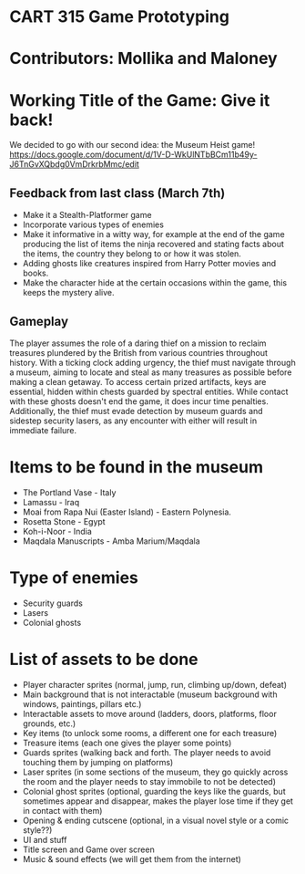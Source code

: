 # CART 315 Game Prototyping 
# Contributors: Mollika and Maloney 
# Working Title of the Game: Give it back!

We decided to go with our second idea: the Museum Heist game!
https://docs.google.com/document/d/1V-D-WkUlNTbBCm11b49y-J6TnGvXQbdg0VmDrkrbMmc/edit

## Feedback from last class (March 7th)

- Make it a Stealth-Platformer game 
- Incorporate various types of enemies 
- Make it informative in a witty way, for example at the end of the game producing the list of items the ninja recovered and stating facts about the items, the country they belong to or how it was stolen. 
- Adding ghosts like creatures inspired from Harry Potter movies and books. 
- Make the character hide at the certain occasions within the game, this keeps the mystery alive. 

## Gameplay

The player assumes the role of a daring thief on a mission to reclaim treasures plundered by the British from various countries throughout history. With a ticking clock adding urgency, the thief must navigate through a museum, aiming to locate and steal as many treasures as possible before making a clean getaway. To access certain prized artifacts, keys are essential, hidden within chests guarded by spectral entities. While contact with these ghosts doesn't end the game, it does incur time penalties. Additionally, the thief must evade detection by museum guards and sidestep security lasers, as any encounter with either will result in immediate failure.


# Items to be found in the museum

- The Portland Vase - Italy
- Lamassu - Iraq  
- Moai from Rapa Nui (Easter Island) - Eastern Polynesia.  
- Rosetta Stone - Egypt 
- Koh-i-Noor - India
- Maqdala Manuscripts - Amba Marium/Maqdala


# Type of enemies

- Security guards
- Lasers
- Colonial ghosts


# List of assets to be done

- Player character sprites (normal, jump, run, climbing up/down, defeat)
- Main background that is not interactable (museum background with windows, paintings, pillars etc.)
- Interactable assets to move around (ladders, doors, platforms, floor grounds, etc.)
- Key items (to unlock some rooms, a different one for each treasure)
- Treasure items (each one gives the player some points)
- Guards sprites (walking back and forth. The player needs to avoid touching them by jumping on platforms)
- Laser sprites (in some sections of the museum, they go quickly across the room and the player needs to stay immobile to not be detected)
- Colonial ghost sprites (optional, guarding the keys like the guards, but sometimes appear and disappear, makes the player lose time if they get in contact with them)
- Opening & ending cutscene (optional, in a visual novel style or a comic style??)
- UI and stuff
- Title screen and Game over screen
- Music & sound effects (we will get them from the internet)





	
	